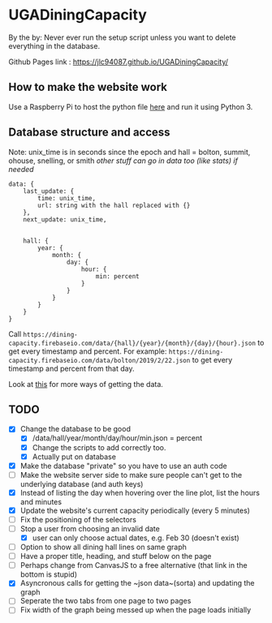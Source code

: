 # UGADiningCapacity
By the by: Never ever run the setup script unless you want to delete everything in the database.

Github Pages link : https://jlc94087.github.io/UGADiningCapacity/


## How to make the website work
Use a Raspberry Pi to host the python file [here](get_data_bot.py) and run it using Python 3.


## Database structure and access
Note: unix_time is in seconds since the epoch and hall = bolton, summit, ohouse, snelling, or smith
*other stuff can go in data too (like stats) if needed*
```
data: {
    last_update: {
        time: unix_time,
        url: string with the hall replaced with {}
    },
    next_update: unix_time,
    
    
    hall: { 
        year: {
            month: {
                day: {
                    hour: {
                        min: percent
                    }
                }
            }
        }
    }
}
```
Call `https://dining-capacity.firebaseio.com/data/{hall}/{year}/{month}/{day}/{hour}.json` to get every timestamp and percent.
For example: `https://dining-capacity.firebaseio.com/data/bolton/2019/2/22.json` to get every timestamp and percent from that day.

Look at [this](https://firebase.google.com/docs/database/rest/retrieve-data) for more ways of getting the data.


## TODO
- [x] Change the database to be good
    - [x] /data/hall/year/month/day/hour/min.json = percent
    - [x] Change the scripts to add correctly too.
    - [x] Actually put on database 
- [x] Make the database "private" so you have to use an auth code
- [ ] Make the website server side to make sure people can't get to the underlying database (and auth keys)
- [x] Instead of listing the day when hovering over the line plot, list the hours and minutes
- [x] Update the website's current capacity periodically (every 5 minutes)
- [ ] Fix the positioning of the selectors
- [ ] Stop a user from choosing an invalid date
    - [x] user can only choose actual dates, e.g. Feb 30 (doesn't exist)
- [ ] Option to show all dining hall lines on same graph
- [ ] Have a proper title, heading, and stuff below on the page
- [ ] Perhaps change from CanvasJS to a free alternative (that link in the bottom is stupid)
- [x] Asyncronous calls for getting the ~json data~(sorta) and updating the graph
- [ ] Seperate the two tabs from one page to two pages
- [ ] Fix width of the graph being messed up when the page loads initially
